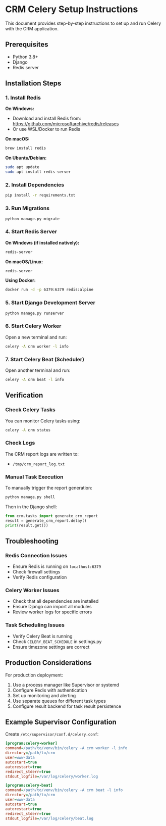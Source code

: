 # CRM Celery Setup Instructions

This document provides step-by-step instructions to set up and run Celery with the CRM application.

## Prerequisites

- Python 3.8+
- Django
- Redis server

## Installation Steps

### 1. Install Redis

**On Windows:**
- Download and install Redis from: https://github.com/microsoftarchive/redis/releases
- Or use WSL/Docker to run Redis

**On macOS:**
```bash
brew install redis
```

**On Ubuntu/Debian:**
```bash
sudo apt update
sudo apt install redis-server
```

### 2. Install Dependencies

```bash
pip install -r requirements.txt
```

### 3. Run Migrations

```bash
python manage.py migrate
```

### 4. Start Redis Server

**On Windows (if installed natively):**
```cmd
redis-server
```

**On macOS/Linux:**
```bash
redis-server
```

**Using Docker:**
```bash
docker run -d -p 6379:6379 redis:alpine
```

### 5. Start Django Development Server

```bash
python manage.py runserver
```

### 6. Start Celery Worker

Open a new terminal and run:
```bash
celery -A crm worker -l info
```

### 7. Start Celery Beat (Scheduler)

Open another terminal and run:
```bash
celery -A crm beat -l info
```

## Verification

### Check Celery Tasks
You can monitor Celery tasks using:
```bash
celery -A crm status
```

### Check Logs
The CRM report logs are written to:
- `/tmp/crm_report_log.txt`

### Manual Task Execution
To manually trigger the report generation:
```bash
python manage.py shell
```

Then in the Django shell:
```python
from crm.tasks import generate_crm_report
result = generate_crm_report.delay()
print(result.get())
```

## Troubleshooting

### Redis Connection Issues
- Ensure Redis is running on `localhost:6379`
- Check firewall settings
- Verify Redis configuration

### Celery Worker Issues
- Check that all dependencies are installed
- Ensure Django can import all modules
- Review worker logs for specific errors

### Task Scheduling Issues
- Verify Celery Beat is running
- Check `CELERY_BEAT_SCHEDULE` in settings.py
- Ensure timezone settings are correct

## Production Considerations

For production deployment:
1. Use a process manager like Supervisor or systemd
2. Configure Redis with authentication
3. Set up monitoring and alerting
4. Use separate queues for different task types
5. Configure result backend for task result persistence

## Example Supervisor Configuration

Create `/etc/supervisor/conf.d/celery.conf`:
```ini
[program:celery-worker]
command=/path/to/venv/bin/celery -A crm worker -l info
directory=/path/to/crm
user=www-data
autostart=true
autorestart=true
redirect_stderr=true
stdout_logfile=/var/log/celery/worker.log

[program:celery-beat]
command=/path/to/venv/bin/celery -A crm beat -l info
directory=/path/to/crm
user=www-data
autostart=true
autorestart=true
redirect_stderr=true
stdout_logfile=/var/log/celery/beat.log
```
